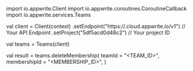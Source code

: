 import io.appwrite.Client
import io.appwrite.coroutines.CoroutineCallback
import io.appwrite.services.Teams

val client = Client(context)
    .setEndpoint("https://<REGION>.cloud.appwrite.io/v1") // Your API Endpoint
    .setProject("5df5acd0d48c2") // Your project ID

val teams = Teams(client)

val result = teams.deleteMembership(
    teamId = "<TEAM_ID>", 
    membershipId = "<MEMBERSHIP_ID>", 
)